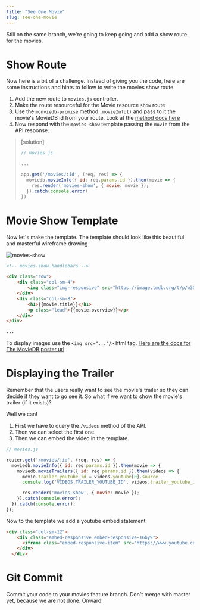 ```yaml
---
title: "See One Movie"
slug: see-one-movie
---
```


Still on the same branch, we're going to keep going and add a show route for the movies.

# Show Route

Now here is a bit of a challenge. Instead of giving you the code, here are some instructions and hints to follow to write the movies show route.

1. Add the new route to `movies.js` controller.
1. Make the route resourceful for the Movie resource `show` route
1. Use the `monviedb-promise` method `.movieInfo()` and pass to it the movie's MovieDB id from your route. Look at the [method docs here](https://developers.themoviedb.org/3/movies/get-movie-details)
1. Now respond with the `movies-show` template passing the `movie` from the API response.

> [solution]
>
> ```js
> // movies.js
>
> ...
>
> app.get('/movies/:id', (req, res) => {
>   moviedb.movieInfo({ id: req.params.id }).then(movie => {
>     res.render('movies-show', { movie: movie });
>   }).catch(console.error)
> })
> ```
>

# Movie Show Template

Now let's make the template. The template should look like this beautiful and masterful wireframe drawing

![movies-show](assets/movies-show.png)

```html
<!-- movies-show.handlebars -->

<div class="row">
    <div class="col-sm-4">
        <img class="img-responsive" src="https://image.tmdb.org/t/p/w300{{movie.poster_path}}"/>
    </div>
    <div class="col-sm-8">
        <h1>{{movie.title}}</h1>
        <p class="lead">{{movie.overview}}</p>
    </div>
</div>

...
```

To display images use the `<img src="..."/>` html tag. [Here are the docs for The MovieDB poster url](https://themoviedb.docs.apiary.io/#reference/account/get?console=1).

# Displaying the Trailer

Remember that the users really want to see the movie's trailer so they can decide if they want to go see it. So what if we want to show the movie's trailer (if it exists)?

Well we can!

1. First we have to query the `/videos` method of the API.
1. Then we can select the first one.
1. Then we can embed the video in the template.

```js
// movies.js

router.get('/movies/:id', (req, res) => {
  moviedb.movieInfo({ id: req.params.id }).then(movie => {
    moviedb.movieTrailers({ id: req.params.id }).then(videos => {
      movie.trailer_youtube_id = videos.youtube[0].source
      console.log('VIDEOS.TRAILER_YOUTUBE_ID', videos.trailer_youtube_id)

      res.render('movies-show', { movie: movie });
    }).catch(console.error);
  }).catch(console.error);
});
```

Now to the template we add a youtube embed statement

```html
<div class="col-sm-12">
    <div class="embed-responsive embed-responsive-16by9">
      <iframe class="embed-responsive-item" src="https://www.youtube.com/embed/{{movie.trailer_youtube_id}}?rel=0"></iframe>
    </div>
  </div>
```

# Git Commit

Commit your code to your movies feature branch. Don't merge with master yet, because we are not done. Onward!
